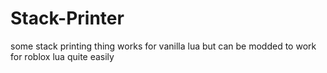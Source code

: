 # Stack-Printer
some stack printing thing
works for vanilla lua but can be modded to work for roblox lua quite easily
